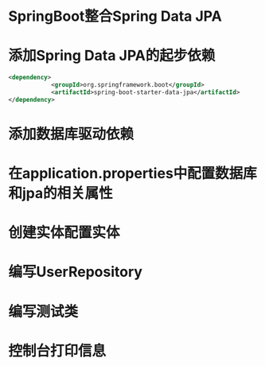 # SpringBoot整合Spring Data JPA

# 添加Spring Data JPA的起步依赖

```xml
<dependency>
            <groupId>org.springframework.boot</groupId>
            <artifactId>spring-boot-starter-data-jpa</artifactId>
</dependency>
```



# 添加数据库驱动依赖



# 在application.properties中配置数据库和jpa的相关属性

# 创建实体配置实体

# 编写UserRepository

# 编写测试类

# 控制台打印信息